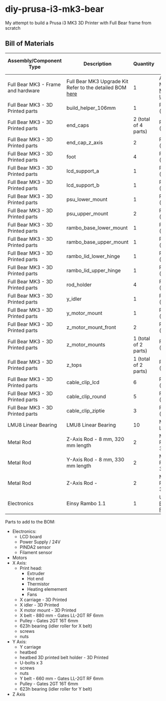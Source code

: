 # diy-prusa-i3-mk3-bear
My attempt to build a Prusa i3 MK3 3D Printer with Full Bear frame from scratch

## Bill of Materials
Assembly/Component Type            | Description                       | Quantity | Possible sources and notes 
---------------------------------- | --------------------------------- | -------- | --------------------------
Full Bear MK3 - Frame and hardware | Full Bear MK3 Upgrade Kit<br>Refer to the detailed BOM [here](https://github.com/gregsaun/prusa_i3_bear_upgrade/blob/master/full_upgrade/for_mk3/manual/bom.md) | 1 | ALL3D Makers [MK3 Bear Upgrade](https://all3dmakers.com/collections/bear-upgrade-kit/products/mk3-bear-upgrade)
Full Bear MK3 - 3D Printed parts   | build_helper_106mm                | 1        | Print (priority 1)
Full Bear MK3 - 3D Printed parts   | end_caps                          | 2 (total of 4 parts) | Print (priority 3)
Full Bear MK3 - 3D Printed parts   | end_cap_z_axis                    | 2        | Print (priority 3)
Full Bear MK3 - 3D Printed parts   | foot                              | 4        | Print (priority 2)
Full Bear MK3 - 3D Printed parts   | lcd_support_a                     | 1        | Print (priority 2)
Full Bear MK3 - 3D Printed parts   | lcd_support_b                     | 1        | Print (priority 2)
Full Bear MK3 - 3D Printed parts   | psu_lower_mount                   | 1        | Print (priority 2)
Full Bear MK3 - 3D Printed parts   | psu_upper_mount                   | 2        | Print (priority 2)
Full Bear MK3 - 3D Printed parts   | rambo_base_lower_mount            | 1        | Print (priority 2)
Full Bear MK3 - 3D Printed parts   | rambo_base_upper_mount            | 1        | Print (priority 2)
Full Bear MK3 - 3D Printed parts   | rambo_lid_lower_hinge             | 1        | Print (priority 2)
Full Bear MK3 - 3D Printed parts   | rambo_lid_upper_hinge             | 1        | Print (priority 2)
Full Bear MK3 - 3D Printed parts   | rod_holder                        | 4        | Print (priority 1)
Full Bear MK3 - 3D Printed parts   | y_idler                           | 1        | Print (priority 1)
Full Bear MK3 - 3D Printed parts   | y_motor_mount                     | 1        | Print (priority 1)
Full Bear MK3 - 3D Printed parts   | z_motor_mount_front               | 2        | Print (priority 1)
Full Bear MK3 - 3D Printed parts   | z_motor_mounts                    | 1 (total of 2 parts) | Print (priority 1)
Full Bear MK3 - 3D Printed parts   | z_tops                            | 1 (total of 2 parts) | Print (priority 1)
Full Bear MK3 - 3D Printed parts   | cable_clip_lcd                    | 6        | Print (priority 3)
Full Bear MK3 - 3D Printed parts   | cable_clip_round                  | 5        | Print (priority 3)
Full Bear MK3 - 3D Printed parts   | cable_clip_ziptie                 | 3        | Print (priority 3)
LMU8 Linear Bearing                | LMU8 Linear Bearing               | 10       | Misumi LMU8
Metal Rod                          | Z-Axis Rod - 8 mm, 320 mm length  | 2        | Misumi PSFJ8-320
Metal Rod                          | Y-Axis Rod - 8 mm, 330 mm length  | 2        | Misumi PSFJ8-330
Metal Rod                          | Z-Axis Rod -                      | 2        | Misumi PSFJ8-370
Electronics                        | Einsy Rambo 1.1                   | 1        | UltiMachine [EINSY RAMBo 1.1](https://ultimachine.com/collections/electronics/products/einsy-rambo-1-1)

Parts to add to the BOM:
* Electronics:
  * LCD board
  * Power Supply / 24V
  * PINDA2 sensor
  * Filament sensor
* Motors
* X Axis:
  * Print head:
    * Extruder
    * Hot end
    * Thermistor
    * Heating elemement
    * Fans
  * X carriage - 3D Printed
  * X idler - 3D Printed
  * X motor mount - 3D Printed
  * X belt - 880 mm - Gates LL-2GT RF 6mm
  * Pulley - Gates 2GT 16T 6mm
  * 623h bearing (idler roller for X belt)
  * screws
  * nuts
* Y Axis:
  * Y carriage
  * heatbed
  * heatbed 3D printed belt holder - 3D Printed
  * U-bolts x 3
  * screws
  * nuts
  * Y belt - 660 mm - Gates LL-2GT RF 6mm
  * Pulley - Gates 2GT 16T 6mm
  * 623h bearing (idler roller for Y belt)
* Z Axis


